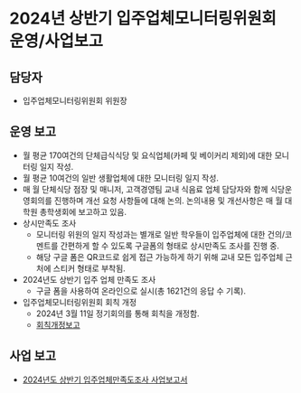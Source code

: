 2024년 상반기 입주업체모니터링위원회 운영/사업보고
===


## 담당자
- 입주업체모니터링위원회 위원장

## 운영 보고
- 월 평균 170여건의 단체급식식당 및 요식업체(카페 및 베이커리 제외)에 대한 모니터링 일지 작성.
- 월 평균 10여건의 일반 생활업체에 대한 모니터링 일지 작성.
- 매 월 단체식당 점장 및 매니저, 고객경영팀 교내 식음료 업체 담당자와 함께 식당운영회의를 진행하며 개선 요청 사항들에 대해 논의. 논의내용 및 개선사항은 매 월 대학원 총학생회에 보고하고 있음.
- 상시만족도 조사
  - 모니터링 위원의 일지 작성과는 별개로 일반 학우들이 입주업체에 대한 건의/코멘트를 간편하게 할 수 있도록 구글폼의 형태로 상시만족도 조사를 진행 중.
  - 해당 구글 폼은 QR코드로 쉽게 접근 가능하게 하기 위해 교내 모든 입주업체 근처에 스티커 형태로 부착됨.
- 2024년도 상반기 입주 업체 만족도 조사
  - 구글 폼을 사용하여 온라인으로 실시(총 1621건의 응답 수 기록).
- 입주업체모니터링위원회 회칙 개정
  - 2024년 3월 11일 정기회의를 통해 회칙을 개정함.
  - [회칙개정보고](입주업체모니터링위원회-2024년-상반기-회칙개정보고.md)

## 사업 보고
- [2024년도 상반기 입주업체만족도조사 사업보고서](입주업체모니터링위원회-2024년-상반기-입주업체만족도조사-사업보고서.md)
